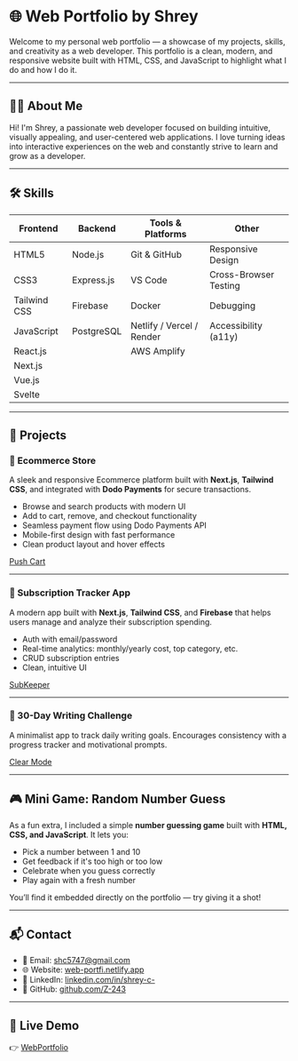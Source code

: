# 🌐 Web Portfolio by Shrey

Welcome to my personal web portfolio — a showcase of my projects, skills, and creativity as a web developer. This portfolio is a clean, modern, and responsive website built with HTML, CSS, and JavaScript to highlight what I do and how I do it.

---

## 👨‍💻 About Me

Hi! I'm Shrey, a passionate web developer focused on building intuitive, visually appealing, and user-centered web applications. I love turning ideas into interactive experiences on the web and constantly strive to learn and grow as a developer.

---

## 🛠️ Skills

| **Frontend** | **Backend** | **Tools & Platforms**     | **Other**             |
| ------------ | ----------- | ------------------------- | --------------------- |
| HTML5        | Node.js     | Git & GitHub              | Responsive Design     |
| CSS3         | Express.js  | VS Code                   | Cross-Browser Testing |
| Tailwind CSS | Firebase    | Docker                    | Debugging             |
| JavaScript   | PostgreSQL  | Netlify / Vercel / Render | Accessibility (a11y)  |
| React.js     |             | AWS Amplify               |                       |
| Next.js      |             |                           |                       |
| Vue.js       |             |                           |                       |
| Svelte       |             |                           |                       |


---

## 💼 Projects

### 🔹 Ecommerce Store  
A sleek and responsive Ecommerce platform built with **Next.js**, **Tailwind CSS**, and integrated with **Dodo Payments** for secure transactions.

- Browse and search products with modern UI
- Add to cart, remove, and checkout functionality
- Seamless payment flow using Dodo Payments API
- Mobile-first design with fast performance
- Clean product layout and hover effects

[Push Cart](https://clear-mode.netlify.app/)

---

### 🔹 Subscription Tracker App  
A modern app built with **Next.js**, **Tailwind CSS**, and **Firebase** that helps users manage and analyze their subscription spending.

- Auth with email/password
- Real-time analytics: monthly/yearly cost, top category, etc.
- CRUD subscription entries
- Clean, intuitive UI

[SubKeeper](https://sub-keeper.netlify.app/)

---

### 🔹 30-Day Writing Challenge  
A minimalist app to track daily writing goals. Encourages consistency with a progress tracker and motivational prompts.

[Clear Mode](https://clear-mode.netlify.app/)

---

## 🎮 Mini Game: Random Number Guess

As a fun extra, I included a simple **number guessing game** built with **HTML, CSS, and JavaScript**. It lets you:

- Pick a number between 1 and 10
- Get feedback if it's too high or too low
- Celebrate when you guess correctly
- Play again with a fresh number

You’ll find it embedded directly on the portfolio — try giving it a shot!

---

## 📬 Contact

- 📧 Email: [shc5747@gmail.com](mailto:shc5747@gmail.com)
- 🌐 Website: [web-portfi.netlify.app](https://web-portfi.netlify.app/)
- 💼 LinkedIn: [linkedin.com/in/shrey-c-](https://www.linkedin.com/in/shrey-c-/)
- 🐙 GitHub: [github.com/Z-243](https://github.com/Z-243)

---

## 🚀 Live Demo

👉 [WebPortfolio](https://web-portfi.netlify.app/)
